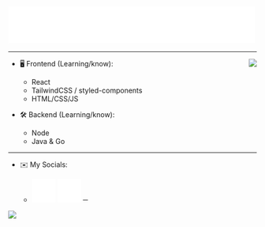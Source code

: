 <img src="https://raw.githubusercontent.com/w-xe/w-xe/main/wave.svg" />

---

<a href="https://discord.com/users/975237102340022272">
  <img src="https://lanyard-profile-readme.vercel.app/api/975237102340022272?hideTimestamp=true&idleMessage=Probably%20dead'%20or%20asleep%20..." align="right" />
</a>

- 🖥️ Frontend (Learning/know):
  - React
  - TailwindCSS / styled-components
  - HTML/CSS/JS

- 🛠 Backend (Learning/know):
  - Node
  - Java & Go

---
- ✉️ My Socials: 

  - [![Follow Me](https://raw.githubusercontent.com/w-xe/w-xe/main/ig.svg)](https://instagram.com/wxxet) [![Message Me](https://raw.githubusercontent.com/w-xe/w-xe/main/telegram.svg)](https://t.me/t_aliban) 
─

![](https://komarev.com/ghpvc/?username=w-xe&color=green)
